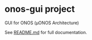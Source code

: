 # onos-gui project
GUI for ONOS (µONOS Architecture)

See [README.md](docs/README.md) for full documentation.
